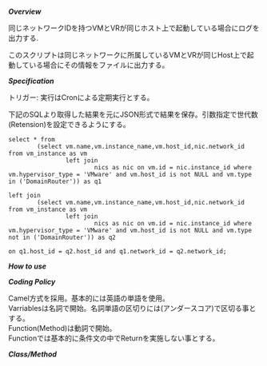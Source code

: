 ***Overview***

同じネットワークIDを持つVMとVRが同じホスト上で起動している場合にログを出力する.

このスクリプトは同じネットワークに所属しているVMとVRが同じHost上で起動している場合にその情報をファイルに出力する。

***Specification***

トリガー:
実行はCronによる定期実行とする。

下記のSQLより取得した結果を元にJSON形式で結果を保存。引数指定で世代数(Retension)を設定できるようにする。

```
select * from
        (select vm.name,vm.instance_name,vm.host_id,nic.network_id from vm_instance as vm
                left join
                        nics as nic on vm.id = nic.instance_id where vm.hypervisor_type = 'VMware' and vm.host_id is not NULL and vm.type in ('DomainRouter')) as q1

left join
        (select vm.name,vm.instance_name,vm.host_id,nic.network_id from vm_instance as vm
                left join
                        nics as nic on vm.id = nic.instance_id where vm.hypervisor_type = 'VMware' and vm.host_id is not NULL and vm.type not in ('DomainRouter')) as q2 

on q1.host_id = q2.host_id and q1.network_id = q2.network_id;
```

***How to use***

***Coding Policy***

Camel方式を採用。基本的には英語の単語を使用。  
Varriablesは名詞で開始。名詞単語の区切りには(アンダースコア)で区切る事とする。  
Function(Method)は動詞で開始。    
Functionでは基本的に条件文の中でReturnを実施しない事とする。  

***Class/Method***
